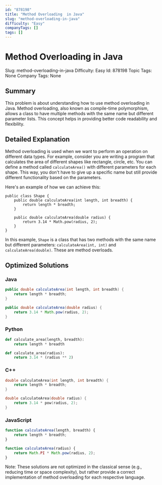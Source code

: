 ```yaml
---
id: "878198"
title: "Method Overloading  in Java"
slug: "method-overloading-in-java"
difficulty: "Easy"
companyTags: []
tags: []
---
```


# Method Overloading in Java
Slug: method-overloading-in-java
Difficulty: Easy
Id: 878198
Topic Tags: None
Company Tags: None

## Summary
This problem is about understanding how to use method overloading in Java. Method overloading, also known as compile-time polymorphism, allows a class to have multiple methods with the same name but different parameter lists. This concept helps in providing better code readability and flexibility.

## Detailed Explanation
Method overloading is used when we want to perform an operation on different data types. For example, consider you are writing a program that calculates the area of different shapes like rectangle, circle, etc. You can define a method called `calculateArea()` with different parameters for each shape. This way, you don't have to give up a specific name but still provide different functionality based on the parameters.

Here's an example of how we can achieve this:

```
public class Shape {
    public double calculateArea(int length, int breadth) {
        return length * breadth;
    }

    public double calculateArea(double radius) {
        return 3.14 * Math.pow(radius, 2);
    }
}
```

In this example, `Shape` is a class that has two methods with the same name but different parameters: `calculateArea(int, int)` and `calculateArea(double)`. These are method overloads.

## Optimized Solutions

### Java
```java
public double calculateArea(int length, int breadth) {
    return length * breadth;
}

public double calculateArea(double radius) {
    return 3.14 * Math.pow(radius, 2);
}
```

### Python
```python
def calculate_area(length, breadth):
    return length * breadth

def calculate_area(radius):
    return 3.14 * (radius ** 2)
```

### C++
```cpp
double calculateArea(int length, int breadth) {
    return length * breadth;
}

double calculateArea(double radius) {
    return 3.14 * pow(radius, 2);
}
```

### JavaScript
```javascript
function calculateArea(length, breadth) {
    return length * breadth;
}

function calculateArea(radius) {
    return Math.PI * Math.pow(radius, 2);
}
```

Note: These solutions are not optimized in the classical sense (e.g., reducing time or space complexity), but rather provide a correct implementation of method overloading for each respective language.
